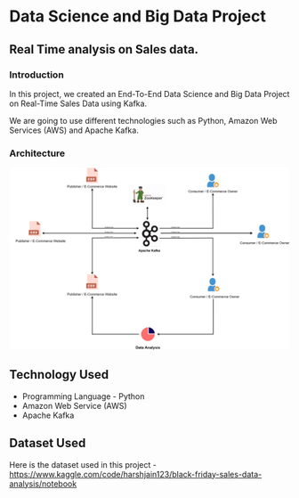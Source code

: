 # Data Science and Big Data Project

## Real Time analysis on Sales data.

### Introduction

In this project, we created an End-To-End Data Science and Big Data Project on Real-Time Sales Data using Kafka.

We are going to use different technologies such as Python, Amazon Web Services (AWS) and Apache Kafka.

### Architecture

<img src="architecture.jpg">

## Technology Used

- Programming Language - Python
- Amazon Web Service (AWS)
- Apache Kafka

## Dataset Used

Here is the dataset used in this project - https://www.kaggle.com/code/harshjain123/black-friday-sales-data-analysis/notebook
